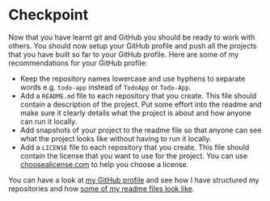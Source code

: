 # Checkpoint

Now that you have learnt git and GitHub you should be ready to work with others. You should now setup your GitHub profile and push all the projects that you have built so far to your GitHub profile. Here are some of my recommendations for your GitHub profile:

- Keep the repository names lowercase and use hyphens to separate words e.g. `todo-app` instead of `TodoApp` or `Todo-App`.
- Add a `README.md` file to each repository that you create. This file should contain a description of the project. Put some effort into the readme and make sure it clearly details what the project is about and how anyone can run it locally.
- Add snapshots of your project to the readme file so that anyone can see what the project looks like without having to run it locally.
- Add a `LICENSE` file to each repository that you create. This file should contain the license that you want to use for the project. You can use [choosealicense.com](https://choosealicense.com/) to help you choose a license.

You can have a look at [my GitHub profile](https://github.com/kamranahmedse) and see how I have structured my repositories and how [some of my readme files look like](https://github.com/kamranahmedse/aws-cost-cli).
